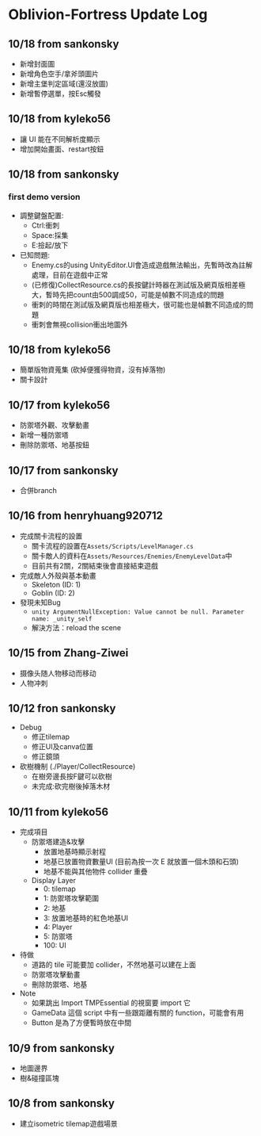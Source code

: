 # Oblivion-Fortress Update Log

## 10/18 from sankonsky
- 新增封面圖
- 新增角色空手/拿斧頭圖片
- 新增主堡判定區域(還沒放圖)
- 新增暫停選單，按Esc觸發

## 10/18 from kyleko56
- 讓 UI 能在不同解析度顯示
- 增加開始畫面、restart按鈕
  
## 10/18 from sankonsky
### first demo version
- 調整鍵盤配置:
  - Ctrl:衝刺
  - Space:採集
  - E:撿起/放下
- 已知問題:
  - Enemy.cs的using UnityEditor.UI會造成遊戲無法輸出，先暫時改為註解處理，目前在遊戲中正常
  - (已修復)CollectResource.cs的長按鍵計時器在測試版及網頁版相差極大，暫時先把count由500調成50，可能是幀數不同造成的問題
  - 衝刺的時間在測試版及網頁版也相差極大，很可能也是幀數不同造成的問題
  - 衝刺會無視collision衝出地圖外

## 10/18 from kyleko56
- 簡單版物資蒐集 (砍掉便獲得物資，沒有掉落物)
- 關卡設計

## 10/17 from kyleko56
- 防禦塔外觀、攻擊動畫
- 新增一種防禦塔
- 刪除防禦塔、地基按鈕
  
## 10/17 from sankonsky
- 合併branch

## 10/16 from henryhuang920712
- 完成關卡流程的設置
  - 關卡流程的設置在`Assets/Scripts/LevelManager.cs`
  - 關卡敵人的資料在`Assets/Resources/Enemies/EnemyLevelData`中
  - 目前共有2關，2關結束後會直接結束遊戲
- 完成敵人外殼與基本動畫
  - Skeleton (ID: 1)
  - Goblin (ID: 2)
- 發現未知Bug
  - `unity ArgumentNullException: Value cannot be null. Parameter name: _unity_self`
  - 解決方法：reload the scene

## 10/15 from Zhang-Ziwei
- 摄像头随人物移动而移动
- 人物冲刺

## 10/12 fron sankonsky
- Debug
  - 修正tilemap
  - 修正UI及canva位置
  - 修正鏡頭
- 砍樹機制 (./Player/CollectResource)
  - 在樹旁邊長按F鍵可以砍樹
  - 未完成:砍完樹後掉落木材

## 10/11 from kyleko56
- 完成項目
  - 防禦塔建造&攻擊
    - 放置地基時顯示射程
    - 地基已放置物資數量UI (目前為按一次 E 就放置一個木頭和石頭)
    - 地基不能與其他物件 collider 重疊
  - Display Layer
    - 0: tilemap
    - 1: 防禦塔攻擊範圍
    - 2: 地基
    - 3: 放置地基時的紅色地基UI
    - 4: Player
    - 5: 防禦塔
    - 100: UI  
- 待做
  - 道路的 tile 可能要加 collider，不然地基可以建在上面 
  - 防禦塔攻擊動畫
  - 刪除防禦塔、地基
- Note
  - 如果跳出 Import TMPEssential 的視窗要 import 它
  - GameData 這個 script 中有一些跟距離有關的 function，可能會有用
  - Button 是為了方便暫時放在中間

## 10/9 from sankonsky
- 地圖邊界
- 樹&碰撞區塊

## 10/8 from sankonsky
- 建立isometric tilemap遊戲場景
